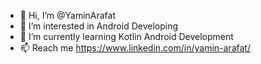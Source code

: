 - 👋 Hi, I’m @YaminArafat
- 👀 I’m interested in Android Developing
- 🌱 I’m currently learning Kotlin Android Development
- 📫 Reach me https://www.linkedin.com/in/yamin-arafat/

<!---
YaminArafat/YaminArafat is a ✨ special ✨ repository because its `README.md` (this file) appears on your GitHub profile.
You can click the Preview link to take a look at your changes.
--->
